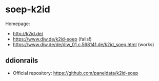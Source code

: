# soep-k2id

Homepage: 
* http://k2id.de/
* https://www.diw.de/k2id-soep (fails!)
* https://www.diw.de/de/diw_01.c.568141.de/k2id_soep.html (works)

## ddionrails
* Official repository: https://github.com/paneldata/k2id-soep
